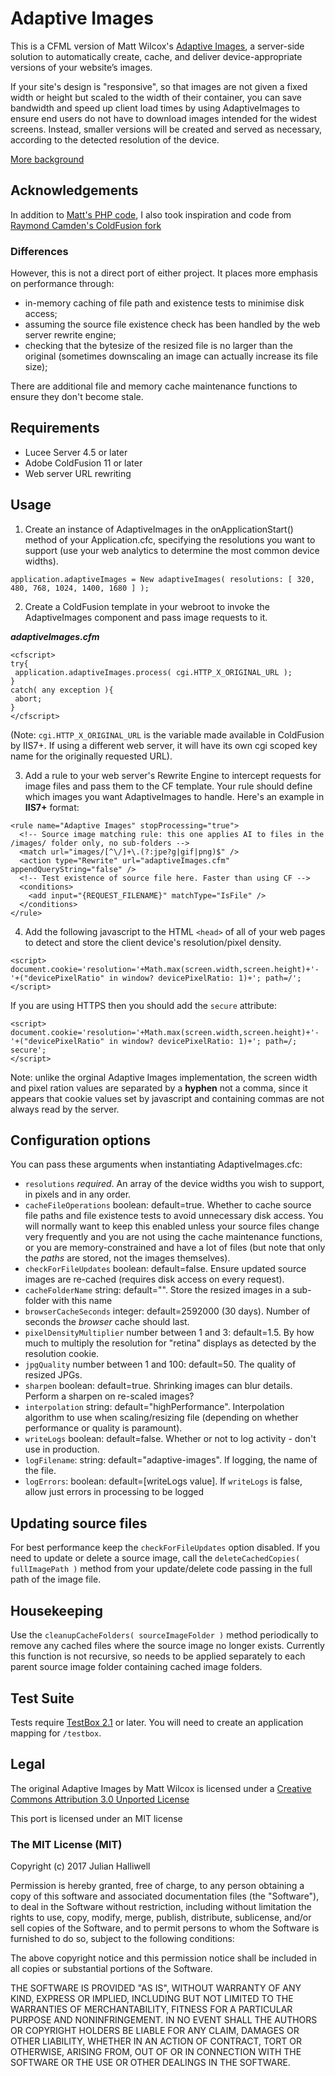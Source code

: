 # Adaptive Images
This is a CFML version of Matt Wilcox's [Adaptive Images](http://adaptive-images.com/), a server-side solution to automatically create, cache, and deliver device-appropriate versions of your website’s images.

If your site's design is "responsive", so that images are not given a fixed width or height but scaled to the width of their container, you can save bandwidth and speed up client load times by using AdaptiveImages to ensure end users do not have to download images intended for the widest screens. Instead, smaller versions will be created and served as necessary, according to the detected resolution of the device.

[More background](http://cfsimplicity.com/73/the-simplicity-of-adaptive-images)

## Acknowledgements
In addition to [Matt's PHP code](https://github.com/MattWilcox/Adaptive-Images), I also took inspiration and code from [Raymond Camden's ColdFusion fork](https://github.com/cfjedimaster/Adaptive-Images)

### Differences
However, this is not a direct port of either project. It places more emphasis on performance through:

 - in-memory caching of file path and existence tests to minimise disk access;
 - assuming the source file existence check has been handled by the web server rewrite engine;
 - checking that the bytesize of the resized file is no larger than the original (sometimes downscaling an image can actually increase its file size);

There are additional file and memory cache maintenance functions to ensure they don't become stale.

## Requirements
 - Lucee Server 4.5 or later
 - Adobe ColdFusion 11 or later
 - Web server URL rewriting

## Usage

1) Create an instance of AdaptiveImages in the onApplicationStart() method of your Application.cfc, specifying the resolutions you want to support (use your web analytics to determine the most common device widths).

```
application.adaptiveImages = New adaptiveImages( resolutions: [ 320, 480, 768, 1024, 1400, 1680 ] );
```

2) Create a ColdFusion template in your webroot to invoke the AdaptiveImages component and pass image requests to it.

***adaptiveImages.cfm***
```
<cfscript>
try{
 application.adaptiveImages.process( cgi.HTTP_X_ORIGINAL_URL );
}
catch( any exception ){
 abort;
}
</cfscript>
```

(Note: `cgi.HTTP_X_ORIGINAL_URL` is the variable made available in ColdFusion by IIS7+. If using a different web server, it will have its own cgi scoped key name for the originally requested URL).

3) Add a rule to your web server's Rewrite Engine to intercept requests for image files and pass them to the CF template. Your rule should define which images you want AdaptiveImages to handle. Here's an example in **IIS7+** format:

```
<rule name="Adaptive Images" stopProcessing="true">
  <!-- Source image matching rule: this one applies AI to files in the /images/ folder only, no sub-folders -->
  <match url="images/[^\/]+\.(?:jpe?g|gif|png)$" />
  <action type="Rewrite" url="adaptiveImages.cfm" appendQueryString="false" />
  <!-- Test existence of source file here. Faster than using CF -->
  <conditions>
  	<add input="{REQUEST_FILENAME}" matchType="IsFile" />
  </conditions>
</rule>
```

4) Add the following javascript to the HTML `<head>` of all of your web pages to detect and store the client device's resolution/pixel density.
```
<script>
document.cookie='resolution='+Math.max(screen.width,screen.height)+'-'+("devicePixelRatio" in window? devicePixelRatio: 1)+'; path=/';
</script>
```
If you are using HTTPS then you should add the `secure` attribute:
```
<script>
document.cookie='resolution='+Math.max(screen.width,screen.height)+'-'+("devicePixelRatio" in window? devicePixelRatio: 1)+'; path=/; secure';
</script>
```
Note: unlike the orginal Adaptive Images implementation, the screen width and pixel ration values are separated by a **hyphen** not a comma, since it appears that cookie values set by javascript and containing commas are not always read by the server. 

## Configuration options
You can pass these arguments when instantiating AdaptiveImages.cfc:
 - `resolutions` *required*. An array of the device widths you wish to support, in pixels and in any order.
 - `cacheFileOperations` boolean: default=true. Whether to cache source file paths and file existence tests to avoid unnecessary disk access. You will normally want to keep this enabled unless your source files change very frequently and you are not using the cache maintenance functions, or you are memory-constrained and have a lot of files (but note that only the *paths* are stored, not the images themselves).
 - `checkForFileUpdates` boolean: default=false. Ensure updated source images are re-cached (requires disk access on every request).
 - `cacheFolderName` string: default="". Store the resized images in a sub-folder with this name
 - `browserCacheSeconds` integer: default=2592000 (30 days). Number of seconds the *browser* cache should last.
 - `pixelDensityMultiplier` number between 1 and 3: default=1.5. By how much to multiply the resolution for "retina" displays as detected by the resolution cookie.
 - `jpgQuality` number between 1 and 100: default=50. The quality of resized JPGs.
 - `sharpen` boolean: default=true. Shrinking images can blur details. Perform a sharpen on re-scaled images?
 - `interpolation` string: default="highPerformance". Interpolation algorithm to use when scaling/resizing file (depending on whether performance or quality is paramount).
 - `writeLogs` boolean: default=false. Whether or not to log activity - don't use in production.
 - `logFilename`: string: default="adaptive-images". If logging, the name of the file.
 - `logErrors`: boolean: default=[writeLogs value]. If `writeLogs` is false, allow just errors in processing to be logged

## Updating source files
For best performance keep the `checkForFileUpdates` option disabled. If you need to update or delete a source image, call the `deleteCachedCopies( fullImagePath )` method from your update/delete code passing in the full path of the image file.

## Housekeeping
Use the `cleanupCacheFolders( sourceImageFolder )` method periodically to remove any cached files where the source image no longer exists. Currently this function is not recursive, so needs to be applied separately to each parent source image folder containing cached image folders.

## Test Suite
Tests require [TestBox 2.1](https://github.com/Ortus-Solutions/TestBox) or later. You will need to create an application mapping for `/testbox`.

## Legal
The original Adaptive Images by Matt Wilcox is licensed under a [Creative Commons Attribution 3.0 Unported License](http://creativecommons.org/licenses/by/3.0/)

This port is licensed under an MIT license

### The MIT License (MIT)

Copyright (c) 2017 Julian Halliwell

Permission is hereby granted, free of charge, to any person obtaining a copy of
this software and associated documentation files (the "Software"), to deal in
the Software without restriction, including without limitation the rights to
use, copy, modify, merge, publish, distribute, sublicense, and/or sell copies of
the Software, and to permit persons to whom the Software is furnished to do so,
subject to the following conditions:

The above copyright notice and this permission notice shall be included in all
copies or substantial portions of the Software.

THE SOFTWARE IS PROVIDED "AS IS", WITHOUT WARRANTY OF ANY KIND, EXPRESS OR
IMPLIED, INCLUDING BUT NOT LIMITED TO THE WARRANTIES OF MERCHANTABILITY, FITNESS
FOR A PARTICULAR PURPOSE AND NONINFRINGEMENT. IN NO EVENT SHALL THE AUTHORS OR
COPYRIGHT HOLDERS BE LIABLE FOR ANY CLAIM, DAMAGES OR OTHER LIABILITY, WHETHER
IN AN ACTION OF CONTRACT, TORT OR OTHERWISE, ARISING FROM, OUT OF OR IN
CONNECTION WITH THE SOFTWARE OR THE USE OR OTHER DEALINGS IN THE SOFTWARE.
